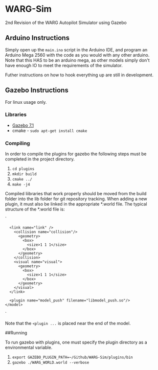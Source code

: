 # WARG-Sim
2nd Revision of the WARG Autopilot Simulator using Gazebo

## Arduino Instructions
Simply open up the `main.ino` script in the Arduino IDE, and program an Arduino Mega 2560 with the code as you would with any other arduino. Note that this HAS to be an arduino mega, as other models simply don't have enough IO to meet the requirements of the simulator.

Futher instructions on how to hook everything up are still in development. 

## Gazebo Instructions

For linux usage only.

### Libraries

* [Gazebo 7.1](http://gazebosim.org/download)
* cmake - `sudo apt-get install cmake`

### Compiling

In order to compile the plugins for gazebo the following steps must be completed in the project directory.

1. `cd plugins`
2. `mkdir build`
3. `cmake ../`
4. `make -j4`

Compiled liibraries that work properly should be moved from the build folder into the lib folder for git repository tracking.
When adding a new plugin, it must also be linked in the appropriate \*.world file. The typical structure of the \*.world file is:


`<model name='box'>

      <link name="link" />
        <collision name="collision"/>
          <geometry>
            <box>
              <size>1 1 1</size>
            </box>
          </geometry>
        </collision>
        <visual name="visual">
          <geometry>
            <box>
              <size>1 1 1</size>
            </box>
          </geometry>
        </visual>
      </link>

      <plugin name="model_push" filename="libmodel_push.so"/>
    </model>        
  </world>`

Note that the `<plugin ...` is placed near the end of the model.

##Running

To run gazebo with plugins, one must specify the plugin directory as a environmental variable.

1. `export GAZEBO_PLUGIN_PATH=~/Github/WARG-Sim/plugins/bin`
2. `gazebo ./WARG_WORLD.world --verbose`
